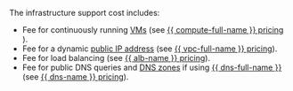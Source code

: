 The infrastructure support cost includes:
* Fee for continuously running [VMs](../../../compute/concepts/vm.md) (see [{{ compute-full-name }} pricing](../../../compute/pricing.md) ).
* Fee for a dynamic [public IP address](../../../vpc/concepts/address.md#public-addresses) (see [{{ vpc-full-name }} pricing](../../../vpc/pricing.md)).
* Fee for load balancing (see [{{ alb-name }} pricing](../../../application-load-balancer/pricing.md)).
* Fee for public DNS queries and [DNS zones](../../../dns/concepts/dns-zone.md) if using [{{ dns-full-name }}](../../dns/) (see [{{ dns-name }} pricing](../../../dns/pricing.md)).